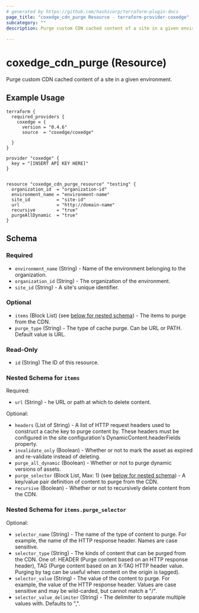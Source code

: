 ```yaml
---
# generated by https://github.com/hashicorp/terraform-plugin-docs
page_title: "coxedge_cdn_purge Resource - terraform-provider-coxedge"
subcategory: ""
description: Purge custom CDN cached content of a site in a given environment.
  
---
```


# coxedge_cdn_purge (Resource)
Purge custom CDN cached content of a site in a given environment.

Example Usage
---
```
terraform {
  required_providers {
    coxedge = {
      version = "0.4.6"
      source  = "coxedge/coxedge"
    
  }
}

provider "coxedge" {
  key = "[INSERT API KEY HERE]"
}


resource "coxedge_cdn_purge_resource" "testing" {
  organization_id  = "organization-id"
  environment_name = "environment-name"
  site_id          = "site-id"
  url              = "http://domain-name"
  recursive        = "true"
  purgeAllDynamic  = "true"
}
```


<!-- schema generated by tfplugindocs -->
## Schema

### Required

- `environment_name` (String) - Name of the environment belonging to the organization.
- `organization_id` (String) - The organization of the environment.
- `site_id` (String) - A site's unique identifier.

### Optional

- `items` (Block List) (see [below for nested schema](#nestedblock--items)) - The items to purge from the CDN.
- `purge_type` (String) - The type of cache purge. Can be URL or PATH. Default value is URL.

### Read-Only

- `id` (String) The ID of this resource.

<a id="nestedblock--items"></a>
### Nested Schema for `items`

Required:

- `url` (String) - he URL or path at which to delete content.

Optional:

- `headers` (List of String) - A list of HTTP request headers used to construct a cache key to purge content by. These headers must be configured in the site configuration's DynamicContent.headerFields property.
- `invalidate_only` (Boolean) - Whether or not to mark the asset as expired and re-validate instead of deleting.
- `purge_all_dynamic` (Boolean) - Whether or not to purge dynamic versions of assets.
- `purge_selector` (Block List, Max: 1) (see [below for nested schema](#nestedblock--items--purge_selector)) - A key/value pair definition of content to purge from the CDN.
- `recursive` (Boolean) - Whether or not to recursively delete content from the CDN.

<a id="nestedblock--items--purge_selector"></a>
### Nested Schema for `items.purge_selector`

Optional:

- `selector_name` (String) - The name of the type of content to purge. For example, the name of the HTTP response header. Names are case sensitive.
- `selector_type` (String) - The kinds of content that can be purged from the CDN. One of: HEADER (Purge content based on an HTTP response header), TAG (Purge content based on an X-TAG HTTP header value. Purging by tag can be useful when content on the origin is tagged).
- `selector_value` (String) - The value of the content to purge. For example, the value of the HTTP response header. Values are case sensitive and may be wild-carded, but cannot match a "/".
- `selector_value_delimiter` (String) - The delimiter to separate multiple values with. Defaults to ",".


